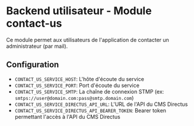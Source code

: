 # Backend utilisateur - Module contact-us
Ce module permet aux utilisateurs de l'application de contacter un administrateur (par mail).

## Configuration
- `CONTACT_US_SERVICE_HOST`: L'hôte d'écoute du service
- `CONTACT_US_SERVICE_PORT`: Port d'écoute du service
- `CONTACT_US_SERVICE_SMTP`: La chaîne de connexion STMP (ex: `smtps://user@domain.com:pass@smtp.domain.com`)
- `CONTACT_US_SERVICE_DIRECTUS_API_URL`: L'URL de l'API du CMS Directus
- `CONTACT_US_SERVICE_DIRECTUS_API_BEARER_TOKEN`: Bearer token permettant l'accès à l'API du CMS Directus
